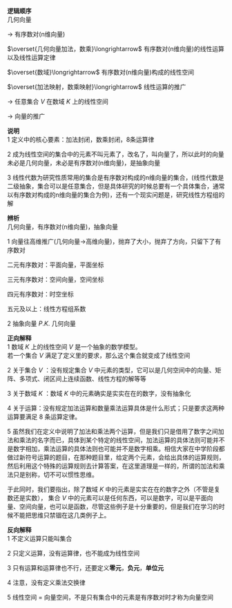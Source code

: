**逻辑顺序**    
几何向量    
    
 $\longrightarrow$ 有序数对(n维向量)    
    
 $\overset{几何向量加法，数乘}\longrightarrow$ 有序数对(n维向量)的线性运算以及线性运算定律    
    
 $\overset{数域}\longrightarrow$ 有序数对(n维向量)构成的线性空间    
    
 $\overset{加法映射，数乘映射}\longrightarrow$ 线性运算的推广    
    
 $\longrightarrow$ 任意集合 $V$ 在数域 $K$ 上的线性空间    
    
 $\longrightarrow$ 向量的推广    
    
**说明**    
1 定义中的核心要素：加法封闭，数乘封闭，8条运算律    
    
2 成为线性空间的集合中的元素不叫元素了，改名了，叫向量了，所以此时的向量未必是几何向量，未必是有序数对(n维向量)，是抽象向量    
    
3 线性代数为研究性质常用的集合是有序数对构成的n维向量的集合，(线性代数是二级抽象，集合可以是任意集合，但是具体研究的时候总要有一个具体集合，通常以有序数对构成的n维向量的集合为例)，还有一个现实问题是，研究线性方程组的解    
    
**辨析**    
几何向量，有序数对(n维向量)，抽象向量    
    
1 向量往高维推广(几何向量→高维向量)，抛弃了大小，抛弃了方向，只留下了有序数对    
    
二元有序数对：平面向量，平面坐标    
    
三元有序数对：空间向量，空间坐标    
    
四元有序数对：时空坐标    
    
五元及以上：线性方程组系数    
    
2 抽象向量 $P.K.$ 几何向量    
    
**正向解释**    
1 数域 $K$ 上的线性空间 $V$ 是一个抽象的数学模型。    
若一个集合 $V$ 满足了定义里的要求，那么这个集合就变成了线性空间    
    
2 关于集合 $V$ ：没有规定集合 $V$ 中元素的类型，它可以是几何空间中的向量、矩阵、多项式、闭区间上连续函数、线性方程的解等等    
    
3 关于数域 $K$ ：数域 $K$ 中的元素确实是实实在在的数字，没有抽象化    
    
4 关于运算：没有规定加法运算和数量乘法运算具体是什么形式；只是要求这两种运算要满足 8 条运算定律。    
    
5 虽然我们在定义中说明了加法和乘法两个运算，但是我们只是借用了数字之间加法和乘法的名字而已，具体到某个特定的线性空间，加法运算的具体法则可能并不是数字相加，乘法运算的具体法则也可能并不是数字相乘。相信大家在中学阶段都做过新符号运算的题目，在那种题目里，给定两个元素，会给出具体的运算规则，然后利用这个特殊的运算规则去计算答案，在这里道理是一样的，所谓的加法和乘法只是别称，切不可以惯性思维。    
    
于此同时，我们要指出，除了数域 $K$ 中的元素是实实在在的数字之外（不管是复数还是实数）， 集合 $V$ 中的元素可以是任何东西，可以是数字，可以是平面向量、空间向量，也可以是函数，尽管这些例子是十分重要的，但是我们在学习的时候不能把思维只禁锢在这几类例子上。    
    
**反向解释**    
1 不定义运算只能叫集合    
    
2 只定义运算，没有运算律，也不能成为线性空间    
    
3 只有运算和运算律也不行，还要定义**零元**，**负元**，**单位元**    
    
4 注意，没有定义乘法交换律    
    
5 线性空间 $=$ 向量空间，不是只有集合中的元素是有序数对时才称为向量空间    
